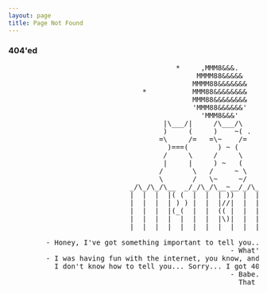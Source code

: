 ```yaml
---
layout: page
title: Page Not Found
---
```

### 404'ed
<pre>
                                        *     ,MMM8&amp;&amp;&amp;.            *
                                             MMMM88&amp;&amp;&amp;&amp;&amp;    .
                                            MMMM88&amp;&amp;&amp;&amp;&amp;&amp;&amp;
                                *           MMM88&amp;&amp;&amp;&amp;&amp;&amp;&amp;&amp;
                                            MMM88&amp;&amp;&amp;&amp;&amp;&amp;&amp;&amp;
                                            'MMM88&amp;&amp;&amp;&amp;&amp;&amp;'
                                              'MMM8&amp;&amp;&amp;'      *    
                                     |\___/|     /\___/\
                                     )     (     )    ~( .              '
                                    =\     /=   =\~    /=
                                      )===(       ) ~ (
                                     /     \     /     \
                                     |     |     ) ~   (
                                    /       \   /     ~ \
                                    \       /   \~     ~/
                             _/\_/\_/\__  _/_/\_/\__~__/_/\_/\_/\_/\_/\_
                             |  |  |  |( (  |  |  | ))  |  |  |  |  |  |
                             |  |  |  | ) ) |  |  |//|  |  |  |  |  |  |
                             |  |  |  |(_(  |  |  (( |  |  |  |  |  |  |
                             |  |  |  |  |  |  |  |\)|  |  |  |  |  |  |
                             |  |  |  |  |  |  |  |  |  |  |  |  |  |  |

         - Honey, I've got something important to tell you...
                                                     - What's going on?
         - I was having fun with the internet, you know, and...
           I don't know how to tell you... Sorry... I got 404'ed!
                                                     - Babe... I'm so disapointed...
                                                       That sounds like a Layer 8 problem to me!
</pre>

